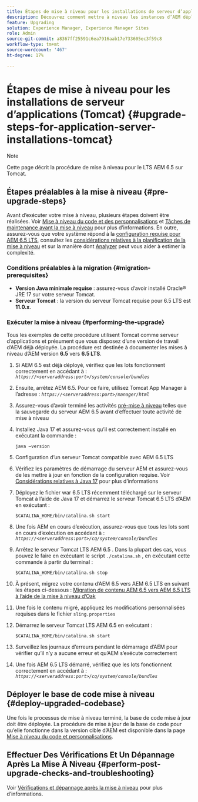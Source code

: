 ```yaml
---
title: Étapes de mise à niveau pour les installations de serveur d’applications (Tomcat)
description: Découvrez comment mettre à niveau les instances d’AEM déployées via Tomcat.
feature: Upgrading
solution: Experience Manager, Experience Manager Sites
role: Admin
source-git-commit: a8367ff25591c6ea7916aab17e733605ec3f59c8
workflow-type: tm+mt
source-wordcount: '467'
ht-degree: 17%

---
```


# Étapes de mise à niveau pour les installations de serveur d’applications (Tomcat) {#upgrade-steps-for-application-server-installations-tomcat}

>[!NOTE]
>
>Cette page décrit la procédure de mise à niveau pour le LTS AEM 6.5 sur Tomcat.

## Étapes préalables à la mise à niveau {#pre-upgrade-steps}

Avant d’exécuter votre mise à niveau, plusieurs étapes doivent être réalisées. Voir [Mise à niveau du code et des personnalisations](/help/sites-deploying/upgrading-code-and-customizations.md) et [Tâches de maintenance avant la mise à niveau](/help/sites-deploying/pre-upgrade-maintenance-tasks.md) pour plus d’informations. En outre, assurez-vous que votre système répond à la [configuration requise pour AEM 6.5 LTS](/help/sites-deploying/technical-requirements.md), consultez les [considérations relatives à la planification de la mise à niveau](/help/sites-deploying/upgrade-planning.md) et sur la manière dont [Analyzer](/help/sites-deploying/pattern-detector.md) peut vous aider à estimer la complexité.


### Conditions préalables à la migration {#migration-prerequisites}

* **Version Java minimale requise** : assurez-vous d’avoir installé Oracle® JRE 17 sur votre serveur Tomcat.
* **Serveur Tomcat** : la version du serveur Tomcat requise pour 6.5 LTS est **11.0.x**.

### Exécuter la mise à niveau {#performing-the-upgrade}

Tous les exemples de cette procédure utilisent Tomcat comme serveur d’applications et présument que vous disposez d’une version de travail d’AEM déjà déployée. La procédure est destinée à documenter les mises à niveau d’AEM version **6.5** vers **6.5 LTS**.

1. Si AEM 6.5 est déjà déployé, vérifiez que les lots fonctionnent correctement en accédant à : *`https://<serveraddress:port>/system/console/bundles`*
1. Ensuite, arrêtez AEM 6.5. Pour ce faire, utilisez Tomcat App Manager à l’adresse : *`https://<serveraddress:port>/manager/html`*
1. Assurez-vous d’avoir terminé les activités [pré-mise à niveau](#pre-upgrade-steps) telles que la sauvegarde du serveur AEM 6.5 avant d’effectuer toute activité de mise à niveau
1. Installez Java 17 et assurez-vous qu’il est correctement installé en exécutant la commande :

   ```
   java –version
   ```

1. Configuration d’un serveur Tomcat compatible avec AEM 6.5 LTS
1. Vérifiez les paramètres de démarrage du serveur AEM et assurez-vous de les mettre à jour en fonction de la configuration requise. Voir [Considérations relatives à Java 17](/help/sites-deploying/custom-standalone-install.md#java-17-considerations-java-considerations) pour plus d’informations
1. Déployez le fichier war 6.5 LTS récemment téléchargé sur le serveur Tomcat à l’aide de Java 17 et démarrez le serveur Tomcat 6.5 LTS d’AEM en exécutant :

   ```
   $CATALINA_HOME/bin/catalina.sh start
   ```

1. Une fois AEM en cours d’exécution, assurez-vous que tous les lots sont en cours d’exécution en accédant à : *`https://<serveraddress:port>/cq/system/console/bundles`*
1. Arrêtez le serveur Tomcat LTS AEM 6.5 . Dans la plupart des cas, vous pouvez le faire en exécutant le script `./catalina.sh` , en exécutant cette commande à partir du terminal :

   ```
   $CATALINA_HOME/bin/catalina.sh stop
   ```

1. À présent, migrez votre contenu d’AEM 6.5 vers AEM 6.5 LTS en suivant les étapes ci-dessous : [Migration de contenu AEM 6.5 vers AEM 6.5 LTS à l’aide de la mise à niveau d’Oak](/help/sites-deploying/aem-65-to-aem-65lts-content-migration-using-oak-upgrade.md)
1. Une fois le contenu migré, appliquez les modifications personnalisées requises dans le fichier `sling.properties`
1. Démarrez le serveur Tomcat LTS AEM 6.5 en exécutant :

   ```
   $CATALINA_HOME/bin/catalina.sh start
   ```

1. Surveillez les journaux d’erreurs pendant le démarrage d’AEM pour vérifier qu’il n’y a aucune erreur et qu’AEM s’exécute correctement
1. Une fois AEM 6.5 LTS démarré, vérifiez que les lots fonctionnent correctement en accédant à : *`https://<serveraddress:port>/cq/system/console/bundles`*

## Déployer le base de code mise à niveau {#deploy-upgraded-codebase}

Une fois le processus de mise à niveau terminé, la base de code mise à jour doit être déployée. La procédure de mise à jour de la base de code pour qu’elle fonctionne dans la version cible d’AEM est disponible dans la page [Mise à niveau du code et personnalisations](/help/sites-deploying/upgrading-code-and-customizations.md).

## Effectuer Des Vérifications Et Un Dépannage Après La Mise À Niveau {#perform-post-upgrade-checks-and-troubleshooting}

Voir [Vérifications et dépannage après la mise à niveau](/help/sites-deploying/post-upgrade-checks-and-troubleshooting.md) pour plus d’informations.
